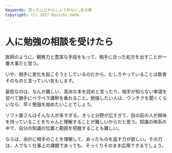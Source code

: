 ```yaml
---
Keywords: 思ったんだからしょうがない,未分類
Copyright: (C) 2017 Ryuichi Ueda
---
```


# 人に勉強の相談を受けたら
医師のように、観察力と豊富な手段をもって、相手に合った処方を出すことが一番大事だと思う。

いや、相手に変化を起こそうとしているのだから、むしろやっていることは医者そのものと言っていい気もします。

最低なのは、なんか難しい、高尚な本を読めと言ったり、相手が知らない単語を並べて勝手にベラベラ講釈を垂れること。勉強したい人は、ウンチクを聞くくらいなら、早く勉強を始めたいことでしょう。

ソフト屋さんはそんな人が多すぎる。きっと分野が広すぎて、目の前の人が興味を持っていることをちゃんと理解することが難しいからだと思う。知識の体系の中で、自分の知識の位置と範囲を把握することも難しい。

ならば、余計に相手のことを理解して、あったものを返す力が欲しい。その力は、人でなく仕事上の課題であっても、そっくりそのまま応用できるでしょう。
